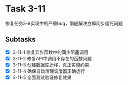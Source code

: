 # Task 3-11

修复任务3-9实现中的严重bug，彻底解决立即同步僵死问题

## Subtasks
- [x] 3-11-1 修复异步函数中的同步阻塞调用
- [x] 3-11-2 修复API中调用不存在的函数问题
- [x] 3-11-3 创建数据库迁移，真正实施约束
- [x] 3-11-4 确保自动清理调度器正确运行
- [x] 3-11-5 全面测试验证修复效果